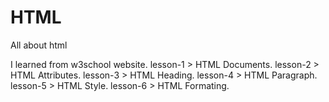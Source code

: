 # HTML
All about html 

I learned from w3school website.
lesson-1 > HTML Documents.
lesson-2 > HTML Attributes.
lesson-3 > HTML Heading.
lesson-4 > HTML Paragraph.
lesson-5 > HTML Style.
lesson-6 > HTML Formating.
